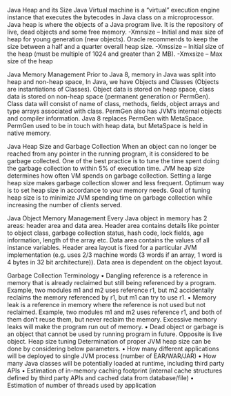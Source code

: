 Java Heap and its Size
Java Virtual machine is a “virtual” execution engine instance that executes the bytecodes in Java class on a microprocessor. Java heap is where the objects of a Java program live. It is the repository of live, dead objects and some free memory. 
-Xmnsize – Initial and max size of heap for young generation (new objects). Oracle recommends to keep the size between a half and a quarter overall heap size.
-Xmssize – Initial size of the heap (must be multiple of 1024 and greater than 2 MB).
-Xmxsize – Max size of the heap

Java Memory Management
Prior to Java 8, memory in Java was split into heap and non-heap space, In Java, we have Objects and Classes 
(Objects are instantiations of Classes). 
Object data is stored on heap space, class data is stored on non-heap space (permanent generation or PermGen).
Class data will consist of name of class, methods, fields, object arrays and type arrays associated with class. 
PermGen also has JVM’s internal objects and compiler information.
Java 8 replaces PermGen with MetaSpace. PermGen used to be in touch with heap data, but MetaSpace is held in native memory. 

Java Heap Size and Garbage Collection
When an object can no longer be reached from any pointer in the running program, it is considered to be garbage collected.  One of the best practice is to tune the time spent doing the garbage collection to within 5% of execution time. 
JVM heap size determines how often VM spends on garbage collection. Setting a large heap size makes garbage collection slower and less frequent. Optimum way is to set heap size in accordance to your memory needs.
Goal of tuning heap size is to minimize JVM spending time on garbage collection while increasing the number of clients served. 

Java Object Memory Management
Every Java object in memory has 2 areas: header area and data area. Header area contains details like pointer to object class, 
garbage collection status, hash code, lock fields, age information, length of the array etc. Data area contains the values of all 
instance variables. Header area layout is fixed for a particular JVM implementation (e.g. uses 2/3 machine words (3 words if an array, 
1 word is 4 bytes in 32 bit architecture)). Data area is dependent on the object layout.

Garbage Collection Terminology
•	Dangling reference is a reference in memory that is already reclaimed but still being referenced by a program. Example, two modules m1 and m2 uses reference r1, but m2 accidentally reclaims the memory referenced by r1, but m1 can try to use r1.
•	Memory leak is a reference in memory where the reference is not used but not reclaimed. Example, two modules m1 and m2 uses reference r1, and both of them don’t reuse them, but never reclaim the memory. Excessive memory leaks will make the program run out of memory.
•	Dead object or garbage is an object that cannot be used by running program in future. Opposite is live object.
Heap size tuning
Determination of proper JVM heap size can be done by considering below parameters. 
•	How many different applications will be deployed to single JVM process (number of EAR/WAR/JAR)
•	How many Java classes will be potentially loaded at runtime, including third party APIs
•	Estimation of in-memory caching footprint (internal cache structures defined by third party APIs and cached data from database/file)
•	Estimation of number of threads used by application

